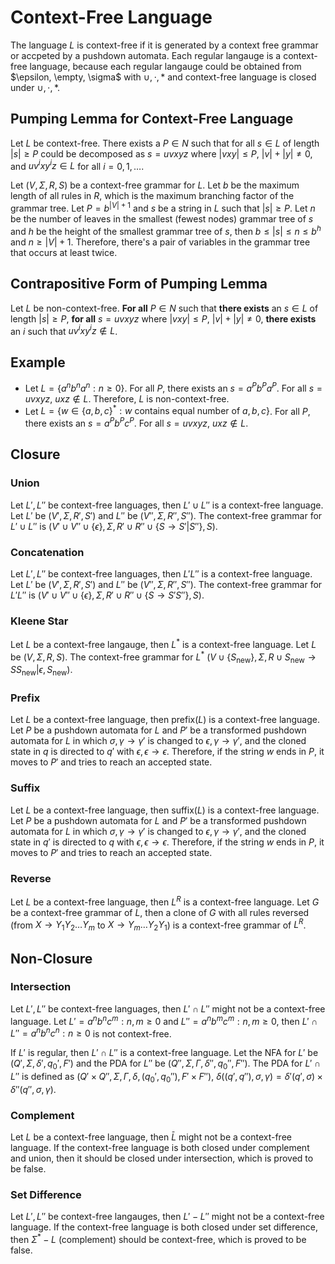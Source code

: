 # Context-Free Language

The language $L$ is context-free if it is generated by a context free grammar or accpeted by a pushdown automata.
Each regular langauge is a context-free language, because each regular langauge could be obtained from $\epsilon, \empty, \sigma$ with $\cup, \cdot, {*}$ and context-free language is closed under $\cup, \cdot, {*}$.

## Pumping Lemma for Context-Free Language

Let $L$ be context-free. There exists a $P \in N$ such that for all $s \in L$ of length $|s| \geq P$ could be decomposed as $s = uvxyz$ where $|vxy| \leq P$, $|v| + |y| \neq 0$, and $uv^i xy^i z \in L$ for all $i = 0, 1, \dots$.

Let $(V, \Sigma, R, S)$ be a context-free grammar for $L$. Let $b$ be the maximum length of all rules in $R$, which is the maximum branching factor of the grammar tree. Let $P = b^{|V| + 1}$ and $s$ be a string in $L$ such that $|s| \geq P$. Let $n$ be the number of leaves in the smallest (fewest nodes) grammar tree of $s$ and $h$ be the height of the smallest grammar tree of $s$, then $b \leq |s| \leq n \leq b^{h}$ and $n \geq |V| + 1$. Therefore, there's a pair of variables in the grammar tree that occurs at least twice.

## Contrapositive Form of Pumping Lemma

Let $L$ be non-context-free. **For all** $P \in N$ such that **there exists** an $s \in L$ of length $|s| \geq P$, **for all** $s = uvxyz$ where $|vxy| \leq P$, $|v| + |y| \neq 0$, **there exists** an $i$ such that $uv^i xy^i z \notin L$.

## Example

- Let $L = \{ a^n b^n a^n: n \geq 0 \}$. For all $P$, there exists an $s = a^P b^P a^P$. For all $s = uvxyz$, $uxz \notin L$. Therefore, $L$ is non-context-free.
- Let $L = \{ w \in \{ a, b, c \}^*: w \text{ contains equal number of } a, b, c \}$. For all $P$, there exists an $s = a^P b^P c^P$. For all $s = uvxyz$, $uxz \notin L$.

## Closure

### Union

Let $L', L''$ be context-free languages, then $L' \cup L''$ is a context-free language. Let $L'$ be $(V', \Sigma, R', S')$ and $L''$ be $(V'', \Sigma, R'', S'')$. The context-free grammar for $L' \cup L''$ is $(V' \cup V'' \cup \{ \epsilon \}, \Sigma, R' \cup R'' \cup \{ S \rightarrow S' | S'' \}, S)$.

### Concatenation

Let $L', L''$ be context-free languages, then $L' L''$ is a context-free language. Let $L'$ be $(V', \Sigma, R', S')$ and $L''$ be $(V'', \Sigma, R'', S'')$. The context-free grammar for $L' L''$ is $(V' \cup V'' \cup \{ \epsilon \}, \Sigma, R' \cup R'' \cup \{ S \rightarrow S' S'' \}, S)$.

### Kleene Star

Let $L$ be a context-free langauge, then $L^*$ is a context-free language. Let $L$ be $(V, \Sigma, R, S)$. The context-free grammar for $L^*$ $(V \cup \{ S_{\text{new}} \}, \Sigma, R \cup {S_{\text{new}} \rightarrow SS_{\text{new}} | \epsilon, S_{\text{new}} })$.

### Prefix

Let $L$ be a context-free language, then $\text{prefix}(L)$ is a context-free language. Let $P$ be a pushdown automata for $L$ and $P'$ be a transformed pushdown automata for $L$ in which $\sigma, \gamma \rightarrow \gamma'$ is changed to $\epsilon, \gamma \rightarrow \gamma'$, and the cloned state in $q$ is directed to $q'$ with $\epsilon, \epsilon \rightarrow \epsilon$. Therefore, if the string $w$ ends in $P$, it moves to $P'$ and tries to reach an accepted state.

### Suffix

Let $L$ be a context-free language, then $\text{suffix}(L)$ is a context-free language. Let $P$ be a pushdown automata for $L$ and $P'$ be a transformed pushdown automata for $L$ in which $\sigma, \gamma \rightarrow \gamma'$ is changed to $\epsilon, \gamma \rightarrow \gamma'$, and the cloned state in $q'$ is directed to $q$ with $\epsilon, \epsilon \rightarrow \epsilon$. Therefore, if the string $w$ ends in $P$, it moves to $P'$ and tries to reach an accepted state.

### Reverse

Let $L$ be a context-free language, then $L^R$ is a context-free language. Let $G$ be a context-free grammar of $L$, then a clone of $G$ with all rules reversed (from $X \rightarrow Y_1 Y_2 \dots Y_m$ to $X \rightarrow Y_m \dots Y_2 Y_1$) is a context-free grammar of $L^R$.

## Non-Closure

### Intersection

Let $L', L''$ be context-free languages, then $L' \cap L''$ might not be a context-free language. Let $L' = {a^n b^n c^m: n, m \geq 0}$ and $L'' = {a^n b^m c^m: n, m \geq 0}$, then $L' \cap L'' = {a^n b^n c^n: n \geq 0}$ is not context-free.

If $L'$ is regular, then $L' \cap L''$ is a context-free language. Let the NFA for $L'$ be $(Q', \Sigma, \delta', q_0', F')$ and the PDA for $L''$ be $(Q'', \Sigma, \Gamma, \delta'', q_0'', F'')$. The PDA for $L' \cap L''$ is defined as $(Q' \times Q'', \Sigma, \Gamma, \delta, (q_0' , q_0''), F' \times F'')$, $\delta((q', q''), \sigma, \gamma) = \delta'(q', \sigma) \times \delta''(q'', \sigma, \gamma)$.

### Complement

Let $L$ be a context-free language, then $\bar{L}$ might not be a context-free language. If the context-free language is both closed under complement and union, then it should be closed under intersection, which is proved to be false.

### Set Difference

Let $L', L''$ be context-free langauges, then $L' - L''$ might not be a context-free language. If the context-free language is both closed under set difference, then $\Sigma^* - L$ (complement) should be context-free, which is proved to be false.
